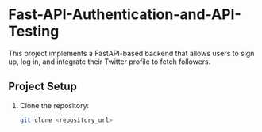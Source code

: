 # Fast-API-Authentication-and-API-Testing
This project implements a FastAPI-based backend that allows users to sign up, log in, and integrate their Twitter profile to fetch followers.

## Project Setup

1. Clone the repository:

   ```bash
   git clone <repository_url>
